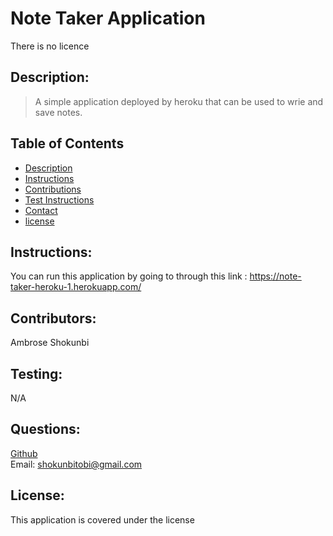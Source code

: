 

# Note Taker Application

There is no licence
## Description:
<blockquote>
<p>A simple application deployed by heroku that can be used to wrie and save notes.</p>
</blockquote>

## Table of Contents
- [Description](#description)
- [Instructions](#instructions)
- [Contributions](#contributors)
- [Test Instructions](#testing)
- [Contact](#questions)
- [license](#license)

## Instructions:

You can run this application by going to through this link : https://note-taker-heroku-1.herokuapp.com/


## Contributors:

Ambrose Shokunbi


## Testing:

N/A


## Questions:
[Github](https://github.com/ashokunb)
<br>
Email: shokunbitobi@gmail.com


## License:

  This application is covered under the  license
<br>
